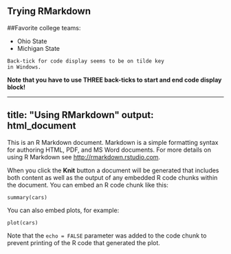 Trying RMarkdown
---
##Favorite college teams:
* Ohio State
* Michigan State

```
Back-tick for code display seems to be on tilde key
in Windows.
```

**Note that you have to use THREE back-ticks to 
   start and end code display block!**
   
---
title: "Using RMarkdown"
output: html_document
---

This is an R Markdown document. Markdown is a simple formatting syntax for authoring HTML, PDF, and MS Word documents. For more details on using R Markdown see <http://rmarkdown.rstudio.com>.

When you click the **Knit** button a document will be generated that includes both content as well as the output of any embedded R code chunks within the document. You can embed an R code chunk like this:

```{r}
summary(cars)
```

You can also embed plots, for example:

```{r, echo=FALSE}
plot(cars)
```

Note that the `echo = FALSE` parameter was added to the code chunk to prevent printing of the R code that generated the plot.
